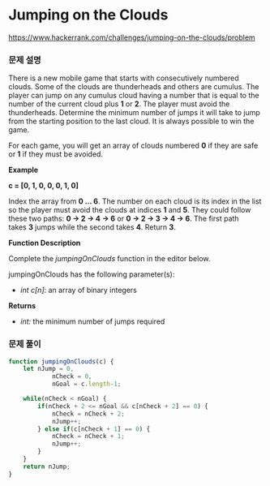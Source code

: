# Jumping on the Clouds

https://www.hackerrank.com/challenges/jumping-on-the-clouds/problem

### 문제 설명

There is a new mobile game that starts with consecutively numbered clouds. Some of the clouds are thunderheads and others are cumulus. The player can jump on any cumulus cloud having a number that is equal to the number of the current cloud plus **1** or **2**. The player must avoid the thunderheads. Determine the minimum number of jumps it will take to jump from the starting position to the last cloud. It is always possible to win the game.

For each game, you will get an array of clouds numbered **0** if they are safe or **1** if they must be avoided.

**Example**

**c = [0, 1, 0, 0, 0, 1, 0]**

Index the array from **0 ... 6**. The number on each cloud is its index in the list so the player must avoid the clouds at indices **1** and **5**. They could follow these two paths: **0 → 2 → 4 → 6** or **0 → 2 → 3 → 4 → 6**. The first path takes **3** jumps while the second takes **4**. Return **3**.

**Function Description**

Complete the *jumpingOnClouds* function in the editor below.

jumpingOnClouds has the following parameter(s):

- *int c[n]*: an array of binary integers

**Returns**

- *int:* the minimum number of jumps required

### 문제 풀이

```jsx
function jumpingOnClouds(c) {
	let nJump = 0,
			nCheck = 0,
			nGoal = c.length-1;

	while(nCheck < nGoal) {
		if(nCheck + 2 <= nGoal && c[nCheck + 2] == 0) {
			nCheck = nCheck + 2;
			nJump++;
		} else if(c[nCheck + 1] == 0) {
			nCheck = nCheck + 1;
			nJump++;
		}
	}
	return nJump;
}
```
